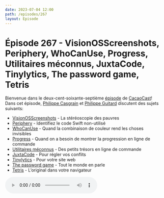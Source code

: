 ```yaml
---
date: 2023-07-04 12:00
path: /episodes/267
layout: Episode
---
```

# Épisode 267 - VisionOSScreenshots, Periphery, WhoCanUse, Progress, Utilitaires méconnus, JuxtaCode, Tinylytics, The password game, Tetris
<p>Bienvenue dans le deux-cent-soixante-septi&egrave;me&nbsp;<a href="https://cacaocast.com/media/cacaocast_267.mp3" title="CacaoCast Episode 267">épisode</a> de <a href="https://mastodon.world/@cacaocast" title="CacaoCast sur Mastodon.world">CacaoCast</a>! Dans cet épisode, <a href="https://mastodon.social/@philippec" title="Philippe Casgrain sur Mastodon.social">Philippe Casgrain</a> et <a href="https://mastodon.social/@philippeguitard" title="Philippe Guitard sur Mastodon.social">Philippe Guitard</a> discutent des sujets suivants:</p>
<ul>
<li><a href="https://github.com/zhuowei/VisionOSStereoScreenshots" title="VisionOSScreenshots">VisionOSScreenshots</a> - La stéréoscopie des pauvres</li>
<li><a href="https://github.com/peripheryapp/periphery" title="Periphery">Periphery</a> - Identifiez le code Swift non-utilisé</li>
<li><a href="https://www.whocanuse.com" title="WhoCanUse">WhoCanUse</a> - Quand la combinaison de couleur rend les choses invisibles</li>
<li><a href="https://github.com/jkandzi/Progress.swift" title="Progress">Progress</a> - Quand on a besoin de montrer la progression en ligne de commande</li>
<li><a href="https://saurabhs.org/advanced-macos-commands" title="Utilitaires méconnus">Utilitaires méconnus</a> - Des petits trésors en ligne de commande</li>
<li><a href="https://juxtacode.app" title="JuxtaCode">JuxtaCode</a> - Pour régler vos conflits</li>
<li><a href="https://tinylytics.app" title="Tinylytics">Tinylytics</a> - Pour votre site web</li>
<li><a href="https://neal.fun/password-game/" title="The password game">The password game</a> - Tout le monde en parle</li>
<li><a href="https://tetris.com/tetris-e60/" title="Tetris">Tetris</a> - L’original dans votre navigateur</li>
</ul>
<p><audio controls><source src="https://cacaocast.com/media/cacaocast_267.mp3" type="audio/mpeg"><source src="https://cacaocast.com/media/cacaocast_267.mp3" type="audio/mp4">Votre navigateur ne supporte pas l'élément audio / Your browser does not support the audio element.</audio></p>
